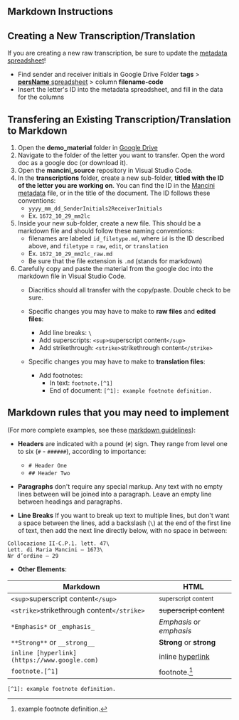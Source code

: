 ## Markdown Instructions

## Creating a New Transcription/Translation
If you are creating a new raw transcription, be sure to update the [metadata spreadsheet](https://docs.google.com/spreadsheets/d/1ve8mjVhXRjiXzofISLAPInTzww7tZuK9NUtxJyBvMNk/edit?usp=sharing)!
- Find sender and receiver initials in Google Drive Folder **tags** > [**persName** spreadsheet](https://docs.google.com/spreadsheets/d/1LAvt-O72kRdg07OP7rPGmpFmYtjBstf51lrXT5hL3vU/edit?usp=sharing) > column **filename-code**
- Insert the letter's ID into the metadata spreadsheet, and fill in the data for the columns


## Transfering an Existing Transcription/Translation to Markdown
1. Open the **demo_material** folder in [Google Drive](https://drive.google.com/drive/folders/1a-OmhVezrV3SK1xYITv-tBVST8cqOeHv?usp=sharing)
2. Navigate to the folder of the letter you want to transfer. Open the word doc as a google doc (or download it). 
3. Open the **mancini_source** repository in Visual Studio Code.
4. In the **transcriptions** folder, create a new sub-folder, **titled with the ID of the letter you are working on**. You can find the ID in the [Mancini metadata](https://docs.google.com/spreadsheets/d/1ve8mjVhXRjiXzofISLAPInTzww7tZuK9NUtxJyBvMNk/edit?usp=sharing) file, or in the title of the document. The ID follows these conventions:
    - `yyyy_mm_dd_SenderInitials2ReceiverInitials`
    - Ex. `1672_10_29_mm2lc`
5. Inside your new sub-folder, create a new file. This should be a markdown file and should follow these naming conventions:
    - filenames are labeled `id_filetype.md`, where `id` is the ID described above, and `filetype` = `raw`, `edit`, or `translation`
    - Ex. `1672_10_29_mm2lc_raw.md`
    - Be sure that the file extension is `.md` (stands for markdown)
6. Carefully copy and paste the material from the google doc into the markdown file in Visual Studio Code. 
    - Diacritics should all transfer with the copy/paste. Double check to be sure.
    
    - Specific changes you may have to make to **raw files** and **edited files**:
		- Add line breaks: `\`
		- Add superscripts: `<sup>`superscript content`</sup>`
        - Add strikethrough: `<strike>`strikethrough content`</strike>`

    - Specific changes you may have to make to **translation files**:
        - Add footnotes: 
            - In text: `footnote.[^1]`
            - End of document: `[^1]: example footnote definition.`


## Markdown rules that you may need to implement 

(For more complete examples, see these [markdown guidelines](https://evanwill.github.io/write-md/content/2-markdown.html)):

- **Headers** are indicated with a pound (`#`) sign. They range from level one to six (`#` - `######`), according to importance:
    - `# Header One`
    - `## Header Two`

- **Paragraphs** don't require any special markup. Any text with no empty lines between will be joined into a paragraph. Leave an empty line between headings and paragraphs.

- **Line Breaks** If you want to break up text to multiple lines, but don't want a space between the lines, add a backslash (`\`) at the end of the first line of text, then add the next line directly below, with no space in between:
```
Collocazione II-C.P.1. lett. 47\
Lett. di Maria Mancini – 1673\
Nr d’ordine – 29
```

- **Other Elements**:

| Markdown | HTML |
| --- | --- |
| `<sup>`superscript content`</sup>` | <sup>superscript content</sup>|
| `<strike>`strikethrough content`</strike>` | <strike>superscript content</strike>|
| `*Emphasis*` or `_emphasis_` | *Emphasis* or _emphasis_ |
| `**Strong**` or `__strong__` | **Strong** or __strong__ |
| `inline [hyperlink](https://www.google.com)` | inline [hyperlink](https://www.google.com) |
| `footnote.[^1]` | footnote.[^1] |

`[^1]: example footnote definition.`

[^1]: example footnote definition.


